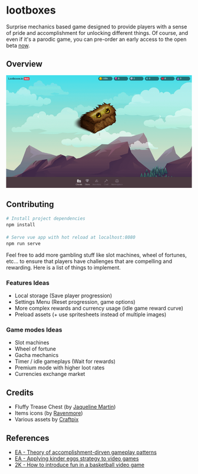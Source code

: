 # lootboxes

Surprise mechanics based game designed to provide players with a sense of pride and accomplishment for unlocking different things.
Of course, and even if it's a parodic game, you can pre-order an early access to the open beta [now](https://dropsnorz.github.io/lootboxes).

## Overview

![lootbox-screenshot](doc/screenshot.png)

## Contributing

```bash
# Install project dependencies
npm install

# Serve vue app with hot reload at localhost:8080
npm run serve
```

Feel free to add more gambling stuff like slot machines, wheel of fortunes, etc... to ensure that players have challenges that are compelling and rewarding.
Here is a list of things to implement.

### Features Ideas
* Local storage (Save player progression)
* Settings Menu (Reset progression, game options)
* More complex rewards and currency usage (idle game reward curve)
* Preload assets (+ use spritesheets instead of multiple images)

### Game modes Ideas
* Slot machines
* Wheel of fortune
* Gacha mechanics
* Timer / idle gameplays (Wait for rewards)
* Premium mode with higher loot rates
* Currencies exchange market

## Credits

* Fluffy Trease Chest (by [Jaqueline Martin](https://www.patreon.com/darkparadigmgames))
* Items icons (by [Ravenmore](http://dycha.net/))
* Various assets by [Craftpix](https://craftpix.net/)

## References

* [EA - Theory of accomplishment-dirven gameplay patterns](https://www.reddit.com/r/StarWarsBattlefront/comments/7cff0b/seriously_i_paid_80_to_have_vader_locked/dppum98/)
* [EA - Applying kinder eggs strategy to video games](https://www.youtube.com/watch?v=nVYEqaFZJWo)
* [2K - How to introduce fun in a basketball video game](https://www.youtube.com/watch?v=46MQ1ZMZ-l4)
